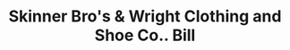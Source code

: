 ---
doi: 10.7916/D8FX8NF3
date_other: '1890'
date_other_textual: 1890-1899
form: printed ephemera
genre:
- Invoices
name:
- Skinner Bro's & Wright Clothing and Shoe Co.
object_in_context_url: https://biggert.cul.columbia.edu/items/view/ave_biggert_00047
subject_hierarchical_geographic:
- Denver, Colorado, United States
subject_name:
- Skinner Bro's & Wright Clothing and Shoe Co.
title: Skinner Bro's & Wright Clothing and Shoe Co.. Bill
sort_title: Skinner Bro's & Wright Clothing and Shoe Co.. Bill
call_number: ave_biggert_00047
coordinates:
- 39.761944444444445,-104.88111111111111
pid: ave_biggert_00047
identifiers: ave_biggert_00047
thumbnail: https://derivativo-1.library.columbia.edu/iiif/2/ldpd:342879/full/!256,256/0/native.jpg
permalink: /biggert/ave_biggert_00047/
layout: iiif-image-page
---